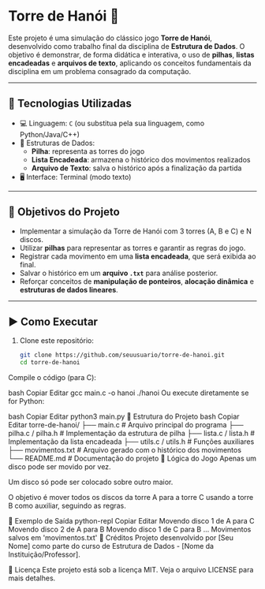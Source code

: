 # Torre de Hanói 🗼

Este projeto é uma simulação do clássico jogo **Torre de Hanói**, desenvolvido como trabalho final da disciplina de **Estrutura de Dados**. O objetivo é demonstrar, de forma didática e interativa, o uso de **pilhas**, **listas encadeadas** e **arquivos de texto**, aplicando os conceitos fundamentais da disciplina em um problema consagrado da computação.

---

## 🔧 Tecnologias Utilizadas

- 💻 Linguagem: `C` (ou substitua pela sua linguagem, como Python/Java/C++)
- 🧠 Estruturas de Dados:
  - **Pilha**: representa as torres do jogo
  - **Lista Encadeada**: armazena o histórico dos movimentos realizados
  - **Arquivo de Texto**: salva o histórico após a finalização da partida
- 🖥️ Interface: Terminal (modo texto)

---

## 🎯 Objetivos do Projeto

- Implementar a simulação da Torre de Hanói com 3 torres (A, B e C) e N discos.
- Utilizar **pilhas** para representar as torres e garantir as regras do jogo.
- Registrar cada movimento em uma **lista encadeada**, que será exibida ao final.
- Salvar o histórico em um **arquivo `.txt`** para análise posterior.
- Reforçar conceitos de **manipulação de ponteiros**, **alocação dinâmica** e **estruturas de dados lineares**.

---

## ▶️ Como Executar

1. Clone este repositório:
   ```bash
   git clone https://github.com/seuusuario/torre-de-hanoi.git
   cd torre-de-hanoi
Compile o código (para C):

bash
Copiar
Editar
gcc main.c -o hanoi
./hanoi
Ou execute diretamente se for Python:

bash
Copiar
Editar
python3 main.py
📂 Estrutura do Projeto
bash
Copiar
Editar
torre-de-hanoi/
├── main.c               # Arquivo principal do programa
├── pilha.c / pilha.h    # Implementação da estrutura de pilha
├── lista.c / lista.h    # Implementação da lista encadeada
├── utils.c / utils.h    # Funções auxiliares
├── movimentos.txt       # Arquivo gerado com o histórico dos movimentos
└── README.md            # Documentação do projeto
🧠 Lógica do Jogo
Apenas um disco pode ser movido por vez.

Um disco só pode ser colocado sobre outro maior.

O objetivo é mover todos os discos da torre A para a torre C usando a torre B como auxiliar, seguindo as regras.

📜 Exemplo de Saída
python-repl
Copiar
Editar
Movendo disco 1 de A para C
Movendo disco 2 de A para B
Movendo disco 1 de C para B
...
Movimentos salvos em 'movimentos.txt'
📘 Créditos
Projeto desenvolvido por [Seu Nome] como parte do curso de Estrutura de Dados - [Nome da Instituição/Professor].

📄 Licença
Este projeto está sob a licença MIT. Veja o arquivo LICENSE para mais detalhes.
